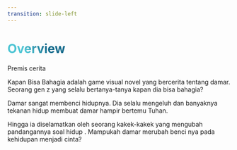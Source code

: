 ```yaml
---
transition: slide-left
---
```


# Overview
Premis cerita


Kapan Bisa Bahagia adalah game visual novel yang bercerita tentang damar. Seorang gen z yang selalu bertanya-tanya kapan dia bisa bahagia?

<v-clicks>

<span v-mark.highlight.red="3"> Damar sangat membenci hidupnya.</span>  Dia selalu mengeluh dan banyaknya tekanan hidup membuat damar hampir bertemu Tuhan.

Hingga ia diselamatkan oleh seorang kakek-kakek yang 
<span v-mark.box.red="5">mengubah pandangannya soal hidup </span>.
Mampukah damar merubah benci nya pada kehidupan <span v-mark.highlight.green="4">menjadi cinta?</span>

</v-clicks>

<!-- - 📝 **popular, easy** to learn programming language.

<v-clicks>

- 🛠 suitable for fast **prototyping**
- 🧑‍💻 commonly used in the field of **data analysis**, **machine learning** and **AI**.

</v-clicks> -->

<!-- <v-clicks>

It has very efficient libraries available to process large amounts of data including libraries such of `NumPy`, `Pandas`, `Matplotlib` and `SciPy` that we will familiarize ourselves with during this course.

</v-clicks> -->


<!-- [python docs!](https://docs.python.org/3/) -->

<!-- <div class="w-60 relative">
  <div class="relative w-40 h-40">
    <img
      v-motion
      :initial="{ x: 800, y: -100, scale: 2, rotate: -100 }"
      :enter="final"
      class="absolute inset-0"
      src="https://sli.dev/logo-square.png"
      alt=""
    />
    <img
      v-motion
      :initial="{ x: 600, y: 400, scale: 2, rotate: 100 }"
      :enter="final"
      class="absolute inset-0"
      src="https://upload.wikimedia.org/wikipedia/commons/c/c3/Python-logo-notext.svg"
      alt=""
    />
  </div>

  <div
    class="text-5xl absolute top-14 left-40 text-[#f0ec07] -z-1"
    v-motion
    :initial="{ x: -80, opacity: 0}"
    :enter="{ x: 0, opacity: 1, transition: { delay: 2000, duration: 1000 } }">
    Python
  </div>
</div> -->

<style>
h1 {
  background-color: #2B90B6;
  background-image: linear-gradient(45deg, #4EC5D4 10%, #146b8c 20%);
  background-size: 100%;
  -webkit-background-clip: text;
  -moz-background-clip: text;
  -webkit-text-fill-color: transparent;
  -moz-text-fill-color: transparent;
}
</style>

<!-- vue script setup scripts can be directly used in markdown, and will only affects current page -->
<script setup lang="ts">
const final = {
  x: 0,
  y: 0,
  rotate: 0,
  scale: 1,
  transition: {
    type: 'spring',
    damping: 10,
    stiffness: 20,
    mass: 2
  }
}
</script>

